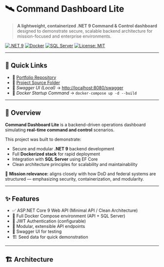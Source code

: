 # 🛰️ Command Dashboard Lite

> **A lightweight, containerized .NET 9 Command & Control dashboard** designed to demonstrate secure, scalable backend architecture for mission-focused and enterprise environments.

[![.NET 9](https://img.shields.io/badge/.NET-9.0-blueviolet)](https://dotnet.microsoft.com/)
[![Docker](https://img.shields.io/badge/Containerized-Docker-blue)](https://www.docker.com/)
[![SQL Server](https://img.shields.io/badge/Database-SQL%20Server-red)](https://www.microsoft.com/en-us/sql-server)
[![License: MIT](https://img.shields.io/badge/License-MIT-green.svg)](LICENSE)

---

## 📎 Quick Links

- 🐙 [Portfolio Repository](https://github.com/adelekeo/Portfolio)
- 📜 [Project Source Folder](https://github.com/adelekeo/Portfolio/tree/main/CommandDashboardLite.Api)
- 🧪 *Swagger UI (Local)* → [http://localhost:8080/swagger](http://localhost:8080/swagger)
- 🐳 *Docker Startup Command* → `docker-compose up -d --build`

---

## 🚀 Overview

**Command Dashboard Lite** is a backend-driven operations dashboard simulating **real-time command and control** scenarios.  

This project was built to demonstrate:
- Secure and modular **.NET 9** backend development
- Full **Dockerized stack** for rapid deployment
- Integration with **SQL Server** using EF Core
- Clean architecture principles for scalability and maintainability

🧭 **Mission relevance:** aligns closely with how DoD and federal systems are structured — emphasizing security, containerization, and modularity.

---

## ✨ Features

- ✅ ASP.NET Core 9 Web API (Minimal API / Clean Architecture)  
- 🐳 Full Docker Compose environment (API + SQL Server)  
- 🔐 JWT Authentication (configurable)  
- 🧭 Modular, extensible API endpoints  
- 🧪 Swagger UI for testing  
- 🏗️ Seed data for quick demonstration

---

## 🏗️ Architecture

